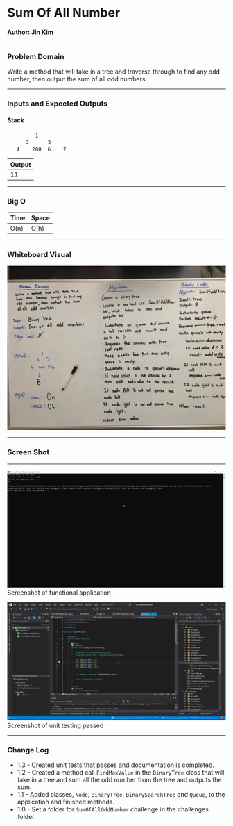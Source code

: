 # **Sum Of All Number**

**Author: Jin Kim**

---

### Problem Domain

Write a method that will take in a tree and traverse through to find any odd number, then output the sum of all odd numbers.

---

### Inputs and Expected Outputs

#### Stack

             1
          2      3
       4    200  6    7

|Output |
| :--------- | 
| 11 |

---

### Big O


| Time | Space |
| :----------- | :----------- |
| O(n) | O(h) |


---


### Whiteboard Visual
![White Board](../../assets/SumOfAllOddNumber/whiteboard.JPG)

---

### Screen Shot
---
![Application Demo](../../assets/SumOfAllOddNumber/application-running.png)
Screenshot of functional application

![Unit Testing](../../assets/SumOfAllOddNumber/unit-test.png)
Screenshot of unit testing passed

---
### Change Log
- 1.3 - Created unit tests that passes and documentation is completed.
- 1.2 - Created a method call `FindMaxValue` in the `BinaryTree` class that will take in a tree and  sum all the odd number from the tree and outputs the sum.
- 1.1 - Added classes, `Node`, `BinaryTree`, `BinarySearchTree` and `Queue`, to the application and finished methods.
- 1.0 - Set a folder for `SumOfAllOddNumber` challenge in the challenges folder.


